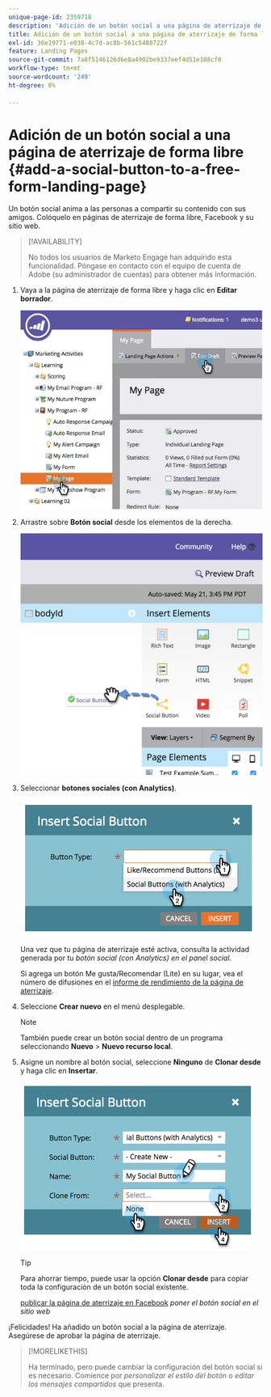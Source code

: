 ```yaml
---
unique-page-id: 2359718
description: 'Adición de un botón social a una página de aterrizaje de forma libre: documentos de Marketo, documentación del producto'
title: Adición de un botón social a una página de aterrizaje de forma libre
exl-id: 36e19771-e038-4c7d-ac8b-561c5480722f
feature: Landing Pages
source-git-commit: 7a8f5146126d6e8a4902be9337eef4d51e108cf0
workflow-type: tm+mt
source-wordcount: '249'
ht-degree: 0%

---
```


# Adición de un botón social a una página de aterrizaje de forma libre {#add-a-social-button-to-a-free-form-landing-page}

Un botón social anima a las personas a compartir su contenido con sus amigos. Colóquelo en páginas de aterrizaje de forma libre, Facebook y su sitio web.

>[!AVAILABILITY]
>
>No todos los usuarios de Marketo Engage han adquirido esta funcionalidad. Póngase en contacto con el equipo de cuenta de Adobe (su administrador de cuentas) para obtener más información.

1. Vaya a la página de aterrizaje de forma libre y haga clic en **Editar borrador**.

   ![](assets/scoring.jpg)

1. Arrastre sobre **Botón social** desde los elementos de la derecha.

   ![](assets/image2015-5-21-15-3a47-3a46.png)

1. Seleccionar **botones sociales (con Analytics)**.

   ![](assets/image2014-9-17-10-3a35-3a13.png)

   Una vez que tu página de aterrizaje esté activa, consulta la actividad generada por tu _botón social (con Analytics) en el panel social_.

   Si agrega un botón Me gusta/Recomendar (Lite) en su lugar, vea el número de difusiones en el [informe de rendimiento de la página de aterrizaje](/help/marketo/product-docs/demand-generation/landing-pages/understanding-landing-pages/landing-page-performance-report.md).

1. Seleccione **Crear nuevo** en el menú desplegable.

   >[!NOTE]
   >
   >También puede crear un botón social dentro de un programa seleccionando **Nuevo** > **Nuevo recurso local**.

1. Asigne un nombre al botón social, seleccione **Ninguno** de **Clonar desde** y haga clic en **Insertar**.

   ![](assets/image2014-9-17-10-3a35-3a26.png)

   >[!TIP]
   >
   >Para ahorrar tiempo, puede usar la opción **Clonar desde** para copiar toda la configuración de un botón social existente.

   [publicar la página de aterrizaje en Facebook](/help/marketo/product-docs/demand-generation/facebook/publish-landing-pages-to-facebook.md) _poner el botón social en el sitio web_

¡Felicidades! Ha añadido un botón social a la página de aterrizaje. Asegúrese de aprobar la página de aterrizaje.

>[!MORELIKETHIS]
>
>Ha terminado, pero puede cambiar la configuración del botón social si es necesario. Comience por _personalizar el estilo del botón_ o _editar los mensajes compartidos_ que presenta.
